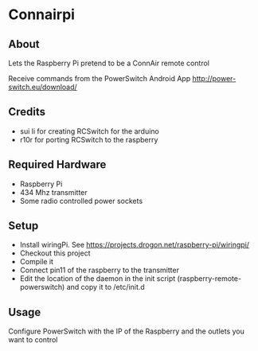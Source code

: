 # Connairpi

## About
Lets the Raspberry Pi pretend to be a ConnAir remote control

Receive commands from the PowerSwitch Android App
http://power-switch.eu/download/


## Credits
* sui li for creating RCSwitch for the arduino
* r10r for porting RCSwitch to the raspberry

## Required Hardware
* Raspberry Pi
* 434 Mhz transmitter
* Some radio controlled power sockets

## Setup
* Install wiringPi. See https://projects.drogon.net/raspberry-pi/wiringpi/
* Checkout this project
* Compile it
* Connect pin11 of the raspberry to the transmitter
* Edit the location of the daemon in the init script (raspberry-remote-powerswitch) and copy it to /etc/init.d

## Usage
Configure PowerSwitch with the IP of the Raspberry and the outlets you want to control
